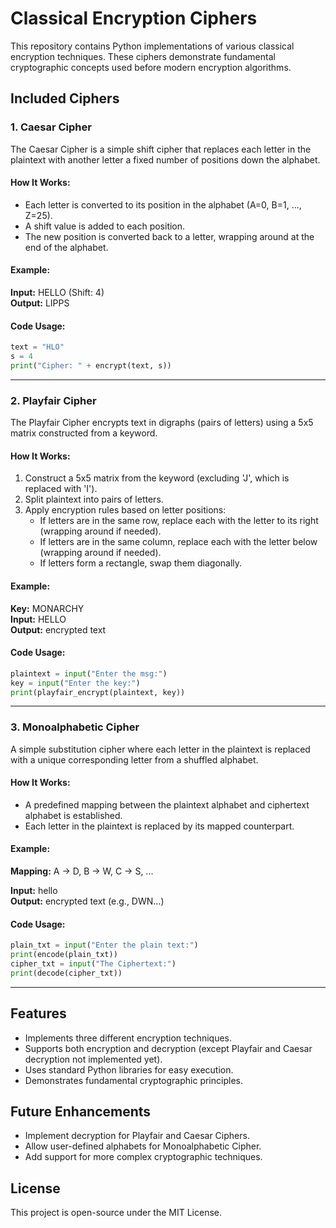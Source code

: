 # Classical Encryption Ciphers

This repository contains Python implementations of various classical encryption techniques. These ciphers demonstrate fundamental cryptographic concepts used before modern encryption algorithms.

## Included Ciphers

### 1. Caesar Cipher
The Caesar Cipher is a simple shift cipher that replaces each letter in the plaintext with another letter a fixed number of positions down the alphabet.

#### How It Works:
- Each letter is converted to its position in the alphabet (A=0, B=1, ..., Z=25).
- A shift value is added to each position.
- The new position is converted back to a letter, wrapping around at the end of the alphabet.

#### Example:
**Input:** HELLO (Shift: 4)  
**Output:** LIPPS

#### Code Usage:
```python
text = "HLO"
s = 4
print("Cipher: " + encrypt(text, s))
```

---

### 2. Playfair Cipher
The Playfair Cipher encrypts text in digraphs (pairs of letters) using a 5x5 matrix constructed from a keyword.

#### How It Works:
1. Construct a 5x5 matrix from the keyword (excluding 'J', which is replaced with 'I').
2. Split plaintext into pairs of letters.
3. Apply encryption rules based on letter positions:
   - If letters are in the same row, replace each with the letter to its right (wrapping around if needed).
   - If letters are in the same column, replace each with the letter below (wrapping around if needed).
   - If letters form a rectangle, swap them diagonally.

#### Example:
**Key:** MONARCHY  
**Input:** HELLO  
**Output:** encrypted text

#### Code Usage:
```python
plaintext = input("Enter the msg:")
key = input("Enter the key:")
print(playfair_encrypt(plaintext, key))
```

---

### 3. Monoalphabetic Cipher
A simple substitution cipher where each letter in the plaintext is replaced with a unique corresponding letter from a shuffled alphabet.

#### How It Works:
- A predefined mapping between the plaintext alphabet and ciphertext alphabet is established.
- Each letter in the plaintext is replaced by its mapped counterpart.

#### Example:
**Mapping:** A → D, B → W, C → S, ...

**Input:** hello  
**Output:** encrypted text (e.g., DWN...)

#### Code Usage:
```python
plain_txt = input("Enter the plain text:")
print(encode(plain_txt))
cipher_txt = input("The Ciphertext:")
print(decode(cipher_txt))
```

---

## Features
- Implements three different encryption techniques.
- Supports both encryption and decryption (except Playfair and Caesar decryption not implemented yet).
- Uses standard Python libraries for easy execution.
- Demonstrates fundamental cryptographic principles.

## Future Enhancements
- Implement decryption for Playfair and Caesar Ciphers.
- Allow user-defined alphabets for Monoalphabetic Cipher.
- Add support for more complex cryptographic techniques.

## License
This project is open-source under the MIT License.


